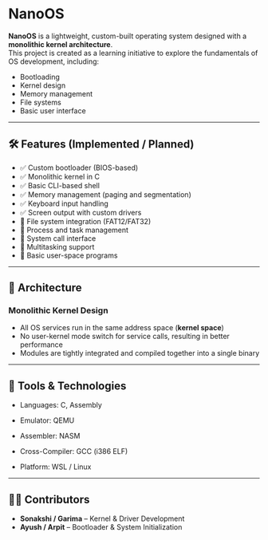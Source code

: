 # NanoOS

**NanoOS** is a lightweight, custom-built operating system designed with a **monolithic kernel architecture**.  
This project is created as a learning initiative to explore the fundamentals of OS development, including:

- Bootloading  
- Kernel design  
- Memory management  
- File systems  
- Basic user interface

---

## 🛠️ Features (Implemented / Planned)

- ✅ Custom bootloader (BIOS-based)
- ✅ Monolithic kernel in C
- ✅ Basic CLI-based shell
- ✅ Memory management (paging and segmentation)
- ✅ Keyboard input handling
- ✅ Screen output with custom drivers
- 🔲 File system integration (FAT12/FAT32)
- 🔲 Process and task management
- 🔲 System call interface
- 🔲 Multitasking support
- 🔲 Basic user-space programs

---

## 🧩 Architecture

### Monolithic Kernel Design

- All OS services run in the same address space (**kernel space**)
- No user-kernel mode switch for service calls, resulting in better performance
- Modules are tightly integrated and compiled together into a single binary

---

## 🤖 Tools & Technologies
- Languages: C, Assembly

- Emulator: QEMU

- Assembler: NASM

- Cross-Compiler: GCC (i386 ELF)

- Platform: WSL / Linux
---
## 👨‍💻 Contributors

- **Sonakshi / Garima** – Kernel & Driver Development  
- **Ayush / Arpit** – Bootloader & System Initialization

